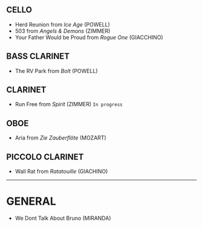 ## CELLO
- Herd Reunion from *Ice Age* (POWELL)
- 503 from *Angels & Demons* (ZIMMER)
- Your Father Would be Proud from *Rogue One* (GIACCHINO)

## BASS CLARINET
- The RV Park from *Bolt* (POWELL)

## CLARINET
- Run Free from *Spirit* (ZIMMER) `In progress`

## OBOE
- Aria from *Zie Zauberflöte* (MOZART)

## PICCOLO CLARINET
- Wall Rat from *Ratatouille* (GIACHINO)

---

# GENERAL
- We Dont Talk About Bruno (MIRANDA)
